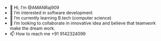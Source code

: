 - 👋 Hi, I’m @AMANRaj909
- 👀 I’m interested in software development
- 🌱 I’m currently learning B.tech (computer science)
- 💞️ I’m looking to collaborate in innovative idea and believe that teamwork make the dream work.
- 📫 How to reach me +91 9142324099


<!---
AMANRaj909/AMANRaj909 is a ✨ special ✨ repository because its `README.md` (this file) appears on your GitHub profile.
You can click the Preview link to take a look at your changes.
--->
